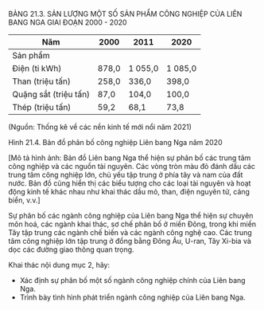 BẢNG 21.3. SẢN LƯỢNG MỘT SỐ SẢN PHẨM CÔNG NGHIỆP CỦA LIÊN BANG NGA GIAI ĐOẠN 2000 - 2020

| Năm | 2000 | 2011 | 2020 |
|-------------|--------|--------|--------|
| Sản phẩm |  |  |  |
| Điện (ti kWh) | 878,0 | 1 055,0 | 1 085,0 |
| Than (triệu tấn) | 258,0 | 336,0 | 398,0 |
| Quặng sắt (triệu tấn) | 87,0 | 104,0 | 100,0 |
| Thép (triệu tấn) | 59,2 | 68,1 | 73,8 |

(Nguồn: Thống kê về các nền kinh tế mới nổi năm 2021)

Hình 21.4. Bản đồ phân bố công nghiệp Liên bang Nga năm 2020

[Mô tả hình ảnh: Bản đồ Liên bang Nga thể hiện sự phân bố các trung tâm công nghiệp và các nguồn tài nguyên. Các vòng tròn màu đỏ đánh dấu các trung tâm công nghiệp lớn, chủ yếu tập trung ở phía tây và nam của đất nước. Bản đồ cũng hiển thị các biểu tượng cho các loại tài nguyên và hoạt động kinh tế khác nhau như khai thác dầu mỏ, than, điện nguyên tử, cảng biển, v.v.]

Sự phân bố các ngành công nghiệp của Liên bang Nga thể hiện sự chuyên môn hoá, các ngành khai thác, sơ chế phân bố ở miền Đông, trong khi miền Tây tập trung các ngành chế biến và các ngành công nghệ cao. Các trung tâm công nghiệp lớn tập trung ở đồng bằng Đông Âu, U-ran, Tây Xi-bia và dọc các đường giao thông quan trọng.

Khai thác nội dung mục 2, hãy:
- Xác định sự phân bố một số ngành công nghiệp chính của Liên bang Nga.
- Trình bày tình hình phát triển ngành công nghiệp của Liên bang Nga.
